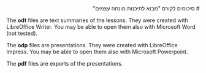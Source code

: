 <div dir='rtl'>
# סיכומים לקורס "מבוא לתיכנות מונחה עצמים"
</div>

The **odt** files are text summaries of the lessons. 
They were created with LibreOffice Writer. 
You may be able to open them also with Microsoft Word (not tested).

The **odp** files are presentations.
They were created with LibreOffice Impress.
You may be able to open them also with Microsoft Powerpoint.

The **pdf** files are exports of the presentations.
